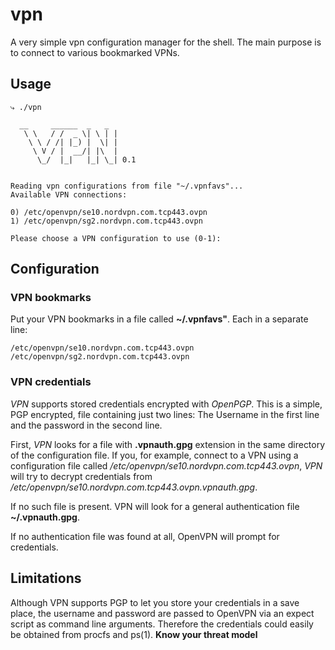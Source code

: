 # vpn
A very simple vpn configuration manager for the shell. The main purpose is to connect to various bookmarked VPNs.

## Usage

    ⤷ ./vpn 

      __     ______  _   _  
       \ \   / /  _ \| \ | |
        \ \ / /| |_) |  \| |
         \ V / |  __/| |\  |
          \_/  |_|   |_| \_| 0.1


    Reading vpn configurations from file "~/.vpnfavs"...
    Available VPN connections:

    0) /etc/openvpn/se10.nordvpn.com.tcp443.ovpn
    1) /etc/openvpn/sg2.nordvpn.com.tcp443.ovpn

    Please choose a VPN configuration to use (0-1): 


## Configuration

### VPN bookmarks
Put your VPN bookmarks in a file called **~/.vpnfavs"**. Each in a separate line:

    /etc/openvpn/se10.nordvpn.com.tcp443.ovpn                                                           
    /etc/openvpn/sg2.nordvpn.com.tcp443.ovpn                                                            

### VPN credentials

*VPN* supports stored credentials encrypted with *OpenPGP*.
This is a simple, PGP encrypted, file containing just two lines: The Username in the first line and the password in the second line.

First, *VPN* looks for a file with **.vpnauth.gpg** extension in the same directory of the configuration file. If you, for example, connect to a VPN using a configuration file called */etc/openvpn/se10.nordvpn.com.tcp443.ovpn*, *VPN* will try to decrypt  credentials from */etc/openvpn/se10.nordvpn.com.tcp443.ovpn.vpnauth.gpg*.

If no such file is present. VPN will look for a general authentication file **~/.vpnauth.gpg**.

If no authentication file was found at all, OpenVPN will prompt for credentials.

## Limitations 

Although VPN supports PGP to let you store your credentials in a save place, the username and password are passed to OpenVPN via an expect script as command line arguments. Therefore the credentials could easily be obtained from procfs and ps(1). **Know your threat model**
